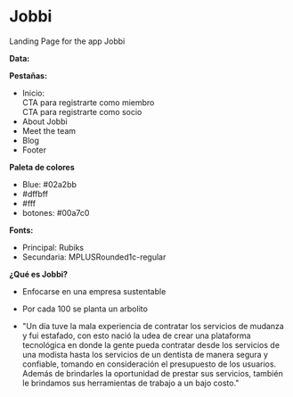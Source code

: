 # Jobbi
Landing Page for the app Jobbi


**Data:**

**Pestañas:** 
* Inicio:<br>
CTA para registrarte como miembro <br>
CTA para registrarte como socio
* About Jobbi
* Meet the team
* Blog
* Footer



**Paleta de colores** 
* Blue: #02a2bb
* #dffbff
* #fff
* botones: #00a7c0

**Fonts:**
* Principal: Rubiks
* Secundaria: MPLUSRounded1c-regular

**¿Qué es Jobbi?**

* Enfocarse en una empresa sustentable

* Por cada 100 se planta un arbolito

* "Un día tuve la mala experiencia de contratar los servicios de mudanza y fui estafado, con esto nació la udea de crear una plataforma tecnológica en donde la gente pueda contratar desde los servicios de una modista hasta los servicios de un dentista de manera segura y confiable, tomando en consideración el presupuesto de los usuarios. Además de brindarles la oportunidad de prestar sus servicios, también le brindamos sus herramientas de trabajo a un bajo costo."

